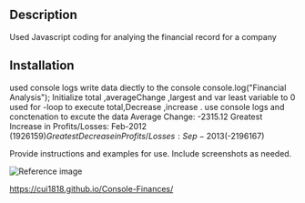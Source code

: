 ## Description
 Used Javascript coding for analying the financial record for a company

## Installation
used console logs write data diectly to the console 
 console.log("Financial Analysis");
Initialize total ,averageChange ,largest and var least variable to 0
used for -loop to execute total,Decrease ,increase .
 use console logs and  conctenation to excute the data
 Average Change: -2315.12
Greatest Increase in Profits/Losses: Feb-2012 ($1926159)
Greatest Decrease in Profits/Losses: Sep-2013 ($-2196167)


Provide instructions and examples for use. Include screenshots as needed.

![Reference image](assets/images/screenshot.png)
   


https://cui1818.github.io/Console-Finances/

